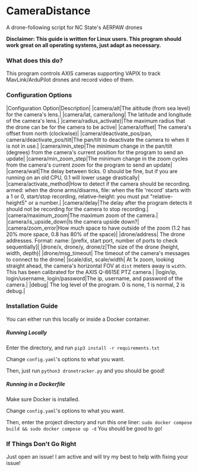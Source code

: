 # CameraDistance
A drone-following script for NC State's AERPAW drones

**Disclaimer: This guide is written for Linux users. This program should work great on all operating systems, just adapt as necessary.**

### What does this do?
This program controls AXIS cameras supporting VAPIX to track MavLink/ArduPilot drones and record video of them.

### Configuration Options

|Configuration Option|Description|
|camera/alt|The altitude (from sea level) for the camera's lens.|
|camera/lat, camera/long| The latitude and longitude of the camera's lens.|
|camera/radius_activate)|The maximum radius that the drone can be for the camera to be active|
|camera/offset| The camera's offset from north (clockwise)|
|camera/deactivate_pos/pan, camera/deactivate_pos/tilt|The pan/tilt to deactivate the camera to when it is not in use.|
|camera/min_step|The minimum change in the pan/tilt (degrees) from the camera's current position for the program to send an update|
|camera/min_zoom_step|The minimum change in the zoom cycles from the camera's current zoom for the program to send an update|
|camera/wait|The delay between ticks. 0 should be fine, but if you are running on an old CPU, 0.1 will lower usage drastically|
|camera/activate_method|How to detect if the camera should be recording. armed: when the drone arms/disarms, file: when the file 'record' starts with a 1 or 0, start/stop recording, relative-height: you must put "relative-height5" or a number.|
|camera/delay|The delay after the program detects it should not be recording for the camera to stop recording.|
|camera/maximum_zoom|The maximum zoom of the camera.|
|camera/is_upside_down|Is the camera upside down?|
|camera/zoom_error|How much space to have outside of the zoom (1.2 has 20% more space, 0.8 has 80% of the space)|
|drone/address| The drone addresses. Format: name: [prefix, start port, number of ports to check sequentially]|
|drone/x, drone/y, drone/z|The size of the drone (height, width, depth)|
|drone/msg_timeout| The timeout of the camera's messages to connect to the drone|
|scale/dist, scale/width| At 1x zoom, looking straight ahead, the camera's horizontal FOV at `dist` meters away is `width`. This has been calibrated for the AXIS Q-8615E PTZ camera.|
|login/ip, login/username, login/password|The ip, username, and password of the camera.|
|debug| The log level of the program. 0 is none, 1 is normal, 2 is debug.|

### Installation Guide

You can either run this locally or inside a Docker container.

##### Running Locally

Enter the directory, and run `pip3 install -r requirements.txt`

Change `config.yaml`'s options to what you want.

Then, just run `python3 dronetracker.py` and you should be good!


##### Running in a Dockerfile

Make sure Docker is installed. 

Change `config.yaml`'s options to what you want.

Then, enter the project directory and run this one liner: `sudo docker compose build && sudo docker compose up -d`
You should be good to go!



### If Things Don't Go Right

Just open an issue! I am active and will try my best to help with fixing your issue!
